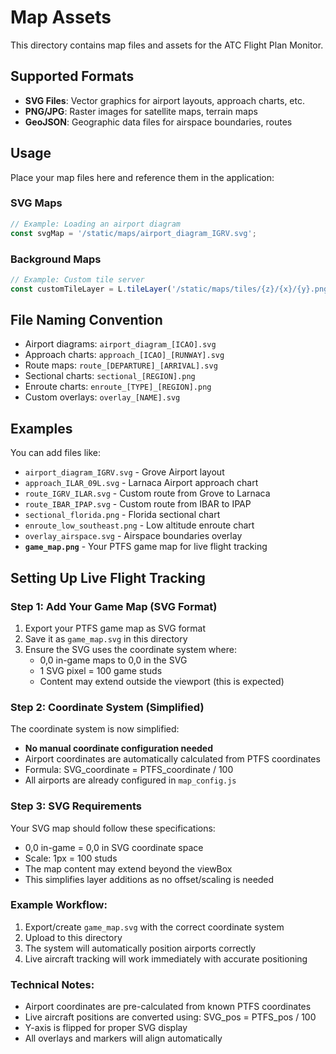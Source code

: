 
# Map Assets

This directory contains map files and assets for the ATC Flight Plan Monitor.

## Supported Formats

- **SVG Files**: Vector graphics for airport layouts, approach charts, etc.
- **PNG/JPG**: Raster images for satellite maps, terrain maps
- **GeoJSON**: Geographic data files for airspace boundaries, routes

## Usage

Place your map files here and reference them in the application:

### SVG Maps
```javascript
// Example: Loading an airport diagram
const svgMap = '/static/maps/airport_diagram_IGRV.svg';
```

### Background Maps
```javascript
// Example: Custom tile server
const customTileLayer = L.tileLayer('/static/maps/tiles/{z}/{x}/{y}.png');
```

## File Naming Convention

- Airport diagrams: `airport_diagram_[ICAO].svg`
- Approach charts: `approach_[ICAO]_[RUNWAY].svg`
- Route maps: `route_[DEPARTURE]_[ARRIVAL].svg`
- Sectional charts: `sectional_[REGION].png`
- Enroute charts: `enroute_[TYPE]_[REGION].png`
- Custom overlays: `overlay_[NAME].svg`

## Examples

You can add files like:
- `airport_diagram_IGRV.svg` - Grove Airport layout
- `approach_ILAR_09L.svg` - Larnaca Airport approach chart
- `route_IGRV_ILAR.svg` - Custom route from Grove to Larnaca
- `route_IBAR_IPAP.svg` - Custom route from IBAR to IPAP
- `sectional_florida.png` - Florida sectional chart
- `enroute_low_southeast.png` - Low altitude enroute chart
- `overlay_airspace.svg` - Airspace boundaries overlay
- **`game_map.png`** - Your PTFS game map for live flight tracking

## Setting Up Live Flight Tracking

### Step 1: Add Your Game Map (SVG Format)
1. Export your PTFS game map as SVG format
2. Save it as `game_map.svg` in this directory
3. Ensure the SVG uses the coordinate system where:
   - 0,0 in-game maps to 0,0 in the SVG
   - 1 SVG pixel = 100 game studs
   - Content may extend outside the viewport (this is expected)

### Step 2: Coordinate System (Simplified)
The coordinate system is now simplified:
- **No manual coordinate configuration needed**
- Airport coordinates are automatically calculated from PTFS coordinates
- Formula: SVG_coordinate = PTFS_coordinate / 100
- All airports are already configured in `map_config.js`

### Step 3: SVG Requirements
Your SVG map should follow these specifications:
- 0,0 in-game = 0,0 in SVG coordinate space
- Scale: 1px = 100 studs
- The map content may extend beyond the viewBox
- This simplifies layer additions as no offset/scaling is needed

### Example Workflow:
1. Export/create `game_map.svg` with the correct coordinate system
2. Upload to this directory
3. The system will automatically position airports correctly
4. Live aircraft tracking will work immediately with accurate positioning

### Technical Notes:
- Airport coordinates are pre-calculated from known PTFS coordinates
- Live aircraft positions are converted using: SVG_pos = PTFS_pos / 100
- Y-axis is flipped for proper SVG display
- All overlays and markers will align automatically
